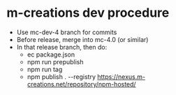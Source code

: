 # m-creations dev procedure

- Use mc-dev-4 branch for commits
- Before release, merge into mc-4.0 (or similar)
- In that release branch, then do:
  - ec package.json 
  - npm run prepublish
  - npm run tag
  - npm publish . --registry https://nexus.m-creations.net/repository/npm-hosted/

